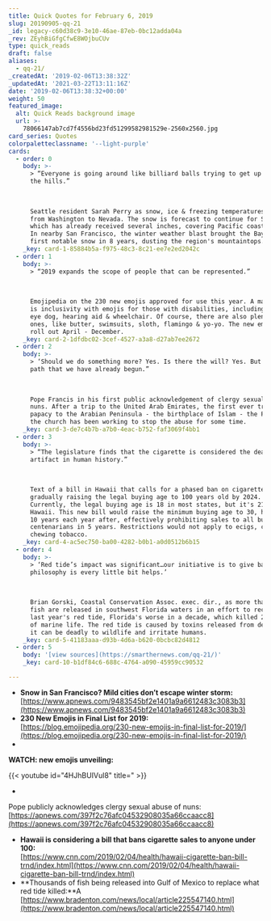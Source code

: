 ```yaml
---
title: Quick Quotes for February 6, 2019
slug: 20190905-qq-21
_id: legacy-c60d38c9-3e10-46ae-87eb-0bc12adda04a
_rev: ZEyhBiGfgCfwE8WOjbuCUv
type: quick_reads
draft: false
aliases:
  - qq-21/
_createdAt: '2019-02-06T13:38:32Z'
_updatedAt: '2021-03-22T13:11:16Z'
date: '2019-02-06T13:38:32+00:00'
weight: 50
featured_image:
  alt: Quick Reads background image
  url: >-
    78066147ab7cd7f4556bd23fd51299582981529e-2560x2560.jpg
card_series: Quotes
colorpaletteclassname: '--light-purple'
cards:
  - order: 0
    body: >-
      > “Everyone is going around like billiard balls trying to get up and down
      the hills.”  
        
        
        
      Seattle resident Sarah Perry as snow, ice & freezing temperatures struck
      from Washington to Nevada. The snow is forecast to continue for Seattle
      which has already received several inches, covering Pacific coast beaches.
      In nearby San Francisco, the winter weather blast brought the Bay Area its
      first notable snow in 8 years, dusting the region's mountaintops.
    _key: card-1-85884b5a-f975-48c3-8c21-ee7e2ed2042c
  - order: 1
    body: >-
      > “2019 expands the scope of people that can be represented.”  
        
        
        
      Emojipedia on the 230 new emojis approved for use this year. A major theme
      is inclusivity with emojis for those with disabilities, including a seeing
      eye dog, hearing aid & wheelchair. Of course, there are also plenty of fun
      ones, like butter, swimsuits, sloth, flamingo & yo-yo. The new emojis will
      roll out April - December.
    _key: card-2-1dfdbc02-3cef-4527-a3a8-d27ab7ee2672
  - order: 2
    body: >-
      > ‘Should we do something more? Yes. Is there the will? Yes. But it’s a
      path that we have already begun.”  
        
        
        
      Pope Francis in his first public acknowledgement of clergy sexual abuse of
      nuns. After a trip to the United Arab Emirates, the first ever trip by the
      papacy to the Arabian Peninsula - the birthplace of Islam - the Pope said
      the church has been working to stop the abuse for some time.
    _key: card-3-de7c4b7b-a7b0-4eac-b752-faf3069f4bb1
  - order: 3
    body: >-
      > “The legislature finds that the cigarette is considered the deadliest
      artifact in human history.”  
        
        
        
      Text of a bill in Hawaii that calls for a phased ban on cigarettes,
      gradually raising the legal buying age to 100 years old by 2024.
      Currently, the legal buying age is 18 in most states, but it's 21 in
      Hawaii. This new bill would raise the minimum buying age to 30, hiking it
      10 years each year after, effectively prohibiting sales to all but
      centenarians in 5 years. Restrictions would not apply to ecigs, cigars or
      chewing tobacco.
    _key: card-4-ac5ec750-ba00-4282-b0b1-a0d0512b6b15
  - order: 4
    body: >-
      > ‘Red tide’s impact was significant…our initiative is to give back. Our
      philosophy is every little bit helps.’  
        
        
        
      Brian Gorski, Coastal Conservation Assoc. exec. dir., as more than 16K
      fish are released in southwest Florida waters in an effort to recover from
      last year's red tide, Florida's worse in a decade, which killed 267 tons
      of marine life. The red tide is caused by toxins released from dead algae;
      it can be deadly to wildlife and irritate humans.
    _key: card-5-41183aaa-d93b-4d6a-b620-0bcbc82d4812
  - order: 5
    body: '[view sources](https://smarthernews.com/qq-21/)'
    _key: card-10-b1df84c6-688c-4764-a090-45959cc90532

---
```

* **Snow in San Francisco? Mild cities don’t escape winter storm:**  
[https://www.apnews.com/9483545bf2e1401a9a6612483c3083b3](https://www.apnews.com/9483545bf2e1401a9a6612483c3083b3)
* **230 New Emojis in Final List for 2019:**  
[https://blog.emojipedia.org/230-new-emojis-in-final-list-for-2019/](https://blog.emojipedia.org/230-new-emojis-in-final-list-for-2019/)
* 

**WATCH: new emojis unveiling:**

{{< youtube id="4HJhBUIVul8" title=" >}}

* 

Pope publicly acknowledges clergy sexual abuse of nuns:  
[https://apnews.com/397f2c76afc04532908035a66ccaacc8](https://apnews.com/397f2c76afc04532908035a66ccaacc8)

* **Hawaii is considering a bill that bans cigarette sales to anyone under 100:**  
[https://www.cnn.com/2019/02/04/health/hawaii-cigarette-ban-bill-trnd/index.html](https://www.cnn.com/2019/02/04/health/hawaii-cigarette-ban-bill-trnd/index.html)
* **Thousands of fish being released into Gulf of Mexico to replace what red tide killed:**A [https://www.bradenton.com/news/local/article225547140.html](https://www.bradenton.com/news/local/article225547140.html)